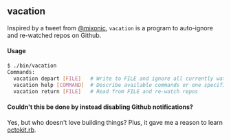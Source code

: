 ## vacation

Inspired by a tweet from [@mixonic](https://twitter.com/mixonic/status/638138156718686209), `vacation` is a program to auto-ignore and re-watched repos on Github.

#### Usage

```sh
$ ./bin/vacation
Commands:
  vacation depart [FILE]   # Write to FILE and ignore all currently watched repos
  vacation help [COMMAND]  # Describe available commands or one specific command
  vacation return [FILE]   # Read from FILE and re-watch repos

```

#### Couldn't this be done by instead disabling Github notifications?

Yes, but who doesn't love building things? Plus, it gave me a reason to learn [octokit.rb](https://github.com/octokit/octokit.rb).
